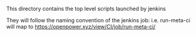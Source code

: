 This directory contains the top level scripts launched by jenkins

They will follow the naming convention of the jenkins job:
i.e. run-meta-ci will map to https://openpower.xyz/view/CI/job/run-meta-ci/
